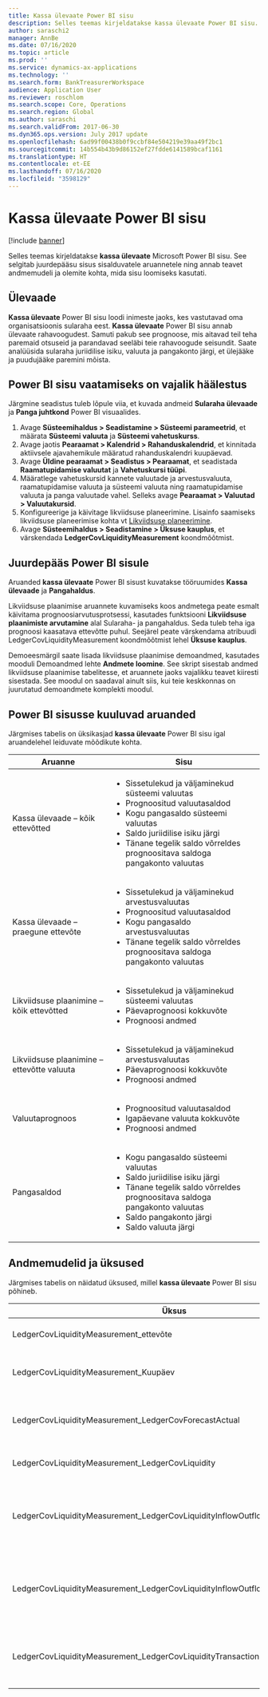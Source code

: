 ```yaml
---
title: Kassa ülevaate Power BI sisu
description: Selles teemas kirjeldatakse kassa ülevaate Power BI sisu. See selgitab juurdepääsu sisus sisalduvatele aruannetele ning annab teavet andmemudeli ja olemite kohta, mida sisu loomiseks kasutati.
author: saraschi2
manager: AnnBe
ms.date: 07/16/2020
ms.topic: article
ms.prod: ''
ms.service: dynamics-ax-applications
ms.technology: ''
ms.search.form: BankTreasurerWorkspace
audience: Application User
ms.reviewer: roschlom
ms.search.scope: Core, Operations
ms.search.region: Global
ms.author: saraschi
ms.search.validFrom: 2017-06-30
ms.dyn365.ops.version: July 2017 update
ms.openlocfilehash: 6ad99f00438b0f9ccbf84e504219e39aa49f2bc1
ms.sourcegitcommit: 14b554b43b9d86152ef27fdde6141589bcaf1161
ms.translationtype: HT
ms.contentlocale: et-EE
ms.lasthandoff: 07/16/2020
ms.locfileid: "3598129"
---
```

# <a name="cash-overview-power-bi-content"></a>Kassa ülevaate Power BI sisu

[!include [banner](../includes/banner.md)]

Selles teemas kirjeldatakse **kassa ülevaate** Microsoft Power BI sisu. See selgitab juurdepääsu sisus sisalduvatele aruannetele ning annab teavet andmemudeli ja olemite kohta, mida sisu loomiseks kasutati.

## <a name="overview"></a>Ülevaade

**Kassa ülevaate** Power BI sisu loodi inimeste jaoks, kes vastutavad oma organisatsioonis sularaha eest. **Kassa ülevaate** Power BI sisu annab ülevaate rahavoogudest. Samuti pakub see prognoose, mis aitavad teil teha paremaid otsuseid ja parandavad seeläbi teie rahavoogude seisundit. Saate analüüsida sularaha juriidilise isiku, valuuta ja pangakonto järgi, et ülejääke ja puudujääke paremini mõista.

## <a name="setup-needed-to-view-power-bi-content"></a>Power BI sisu vaatamiseks on vajalik häälestus

Järgmine seadistus tuleb lõpule viia, et kuvada andmeid **Sularaha ülevaade** ja **Panga juhtkond** Power BI visuaalides.

1. Avage **Süsteemihaldus > Seadistamine > Süsteemi parameetrid**, et määrata **Süsteemi valuuta** ja **Süsteemi vahetuskurss**.
2. Avage jaotis **Pearaamat > Kalendrid > Rahanduskalendrid**, et kinnitada aktiivsele ajavahemikule määratud rahanduskalendri kuupäevad.
3. Avage **Üldine pearaamat > Seadistus > Pearaamat**, et seadistada **Raamatupidamise valuutat** ja **Vahetuskursi tüüpi**.
4. Määratlege vahetuskursid kannete valuutade ja arvestusvaluuta, raamatupidamise valuuta ja süsteemi valuuta ning raamatupidamise valuuta ja panga valuutade vahel. Selleks avage **Pearaamat > Valuutad > Valuutakursid**.
5. Konfigureerige ja käivitage likviidsuse planeerimine. Lisainfo saamiseks likviidsuse planeerimise kohta vt [Likviidsuse planeerimine](https://docs.microsoft.com/dynamics365/finance/cash-bank-management/cash-flow-forecasting). 
6. Avage **Süsteemihaldus > Seadistamine > Üksuse kauplus**, et värskendada **LedgerCovLiquidityMeasurement** koondmõõtmist.

## <a name="accessing-the-power-bi-content"></a>Juurdepääs Power BI sisule

Aruanded **kassa ülevaate** Power BI sisust kuvatakse tööruumides **Kassa ülevaade** ja **Pangahaldus**.

Likviidsuse plaanimise aruannete kuvamiseks koos andmetega peate esmalt käivitama prognoosiarvutusprotsessi, kasutades funktsiooni **Likviidsuse plaanimiste arvutamine** alal Sularaha- ja pangahaldus. Seda tuleb teha iga prognoosi kaasatava ettevõtte puhul.  Seejärel peate värskendama atribuudi LedgerCovLiquidityMeasurement koondmõõtmist lehel **Üksuse kauplus**.  

Demoeesmärgil saate lisada likviidsuse plaanimise demoandmed, kasutades mooduli Demoandmed lehte **Andmete loomine**.  See skript sisestab andmed likviidsuse plaanimise tabelitesse, et aruannete jaoks vajalikku teavet kiiresti sisestada.  See moodul on saadaval ainult siis, kui teie keskkonnas on juurutatud demoandmete komplekti moodul. 

## <a name="reports-that-are-included-in-the-power-bi-content"></a>Power BI sisusse kuuluvad aruanded

Järgmises tabelis on üksikasjad **kassa ülevaate** Power BI sisu igal aruandelehel leiduvate mõõdikute kohta.

| Aruanne                                | Sisu |
|---------------------------------------|----------|
| Kassa ülevaade – kõik ettevõtted         | <ul><li>Sissetulekud ja väljaminekud süsteemi valuutas</li><li>Prognoositud valuutasaldod</li><li>Kogu pangasaldo süsteemi valuutas</li><li>Saldo juriidilise isiku järgi</li><li>Tänane tegelik saldo võrreldes prognoositava saldoga pangakonto valuutas</li></ul> |
| Kassa ülevaade – praegune ettevõte       | <ul><li>Sissetulekud ja väljaminekud arvestusvaluutas</li><li>Prognoositud valuutasaldod</li><li>Kogu pangasaldo arvestusvaluutas</li><li>Tänane tegelik saldo võrreldes prognoositava saldoga pangakonto valuutas</li></ul> |
| Likviidsuse plaanimine – kõik ettevõtted    | <ul><li>Sissetulekud ja väljaminekud süsteemi valuutas</li><li>Päevaprognoosi kokkuvõte</li><li>Prognoosi andmed</li></ul> |
| Likviidsuse plaanimine – ettevõtte valuuta | <ul><li>Sissetulekud ja väljaminekud arvestusvaluutas</li><li>Päevaprognoosi kokkuvõte</li><li>Prognoosi andmed</li></ul> |
| Valuutaprognoos                     | <ul><li>Prognoositud valuutasaldod</li><li>Igapäevane valuuta kokkuvõte</li><li>Prognoosi andmed</li></ul> |
| Pangasaldod                         | <ul><li>Kogu pangasaldo süsteemi valuutas</li><li>Saldo juriidilise isiku järgi</li><li>Tänane tegelik saldo võrreldes prognoositava saldoga pangakonto valuutas</li><li>Saldo pangakonto järgi</li><li>Saldo valuuta järgi</li></ul> |


## <a name="understanding-the-data-model-and-entities"></a>Andmemudelid ja üksused

Järgmises tabelis on näidatud üksused, millel **kassa ülevaate** Power BI sisu põhineb.

| Üksus                                                                          | Sisu |
|---------------------------------------------------------------------------------|----------|
| LedgerCovLiquidityMeasurement\_ettevõte                                          | Ettevõtted, mille alusel aruandeid filtreerida |
| LedgerCovLiquidityMeasurement\_Kuupäev                                             | Kuupäevad, mille alusel aruandeid filtreerida |
| LedgerCovLiquidityMeasurement\_LedgerCovForecastActual                          | Tegelikud pangasaldod vs viimati prognoositud pangasaldo |
| LedgerCovLiquidityMeasurement\_LedgerCovLiquidity                               | Prognoositud kande üksikasjad |
| LedgerCovLiquidityMeasurement\_LedgerCovLiquidityInflowOutflowBalanceCompany    | Summeeritud sularaha sissetulekud ja väljaminekud, kasutades iga ettevõtte arvestusvaluutat |
| LedgerCovLiquidityMeasurement\_LedgerCovLiquidityInflowOutflowBalanceEnterprise | Summeeritud sularaha sissetulekud ja väljaminekud, kasutades kõigi ettevõtete puhul süsteemivaluutat |
| LedgerCovLiquidityMeasurement\_LedgerCovLiquidityTransactionCurrency            | Summeeritud kande netosumma ja valuutade saldo, kasutades kandevaluutat |
